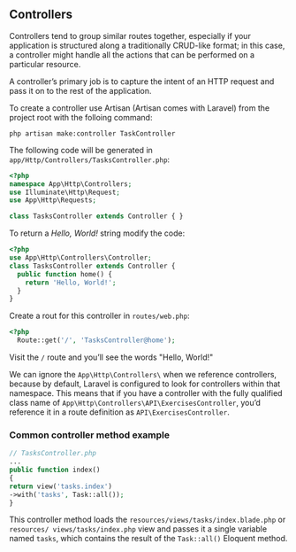 ## Controllers
Controllers tend to group similar routes together, especially if your application
is structured along a traditionally CRUD-like format; in this case, a controller
might handle all the actions that can be performed on a particular resource.

A controller’s primary job is to capture the
intent of an HTTP request and pass it on to the rest of the application.

To create a controller use Artisan (Artisan comes with Laravel) from the project root with the folloing command:
```
php artisan make:controller TaskController
```
The following code will be generated in `app/Http/Controllers/TasksController.php`:
```php
<?php
namespace App\Http\Controllers;
use Illuminate\Http\Request;
use App\Http\Requests;

class TasksController extends Controller { }
```
To return a *Hello, World!* string modify the code:
```php
<?php
use App\Http\Controllers\Controller;
class TasksController extends Controller {
  public function home() {
    return 'Hello, World!';
  }
}
```
Create a rout for this controller in `routes/web.php`:
```php
<?php
  Route::get('/', 'TasksController@home');
```
Visit the `/` route and you’ll see the words "Hello, World!"

We can ignore the `App\Http\Controllers\` when we reference controllers, because by default, Laravel
is configured to look for controllers within that namespace. This means that if you have a controller 
with the fully qualified class name of `App\Http\Controllers\API\ExercisesController`, you’d reference 
it in a route definition as `API\ExercisesController`.

### Common controller method example
```php
// TasksController.php
...
public function index()
{
return view('tasks.index')
->with('tasks', Task::all());
}
```
This controller method loads the `resources/views/tasks/index.blade.php` or `resources/
views/tasks/index.php` view and passes it a single variable named `tasks`, which contains
the result of the `Task::all()` Eloquent method.
